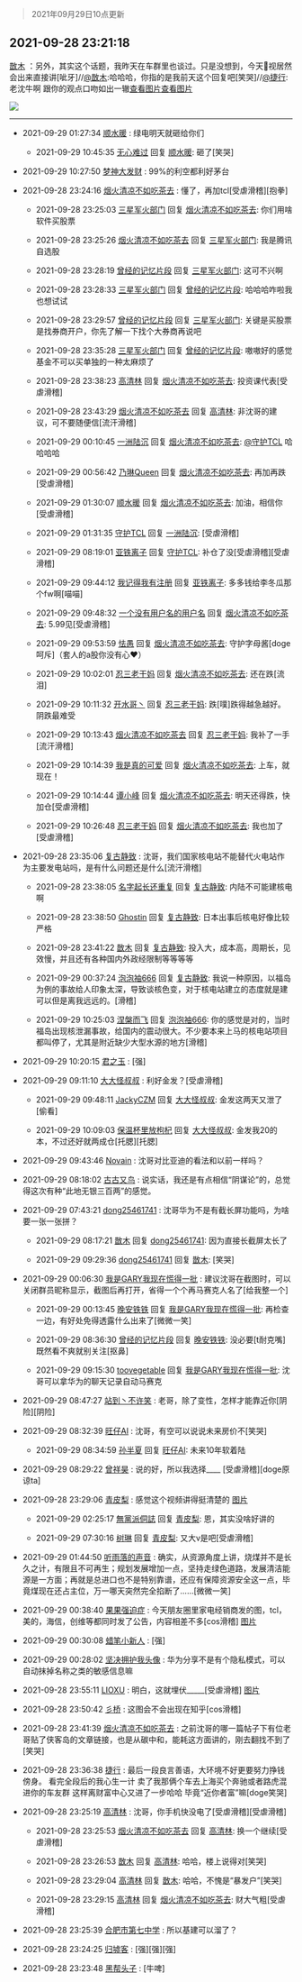 > 2021年09月29日10点更新
<link rel="stylesheet" href="https://cdn.jsdelivr.net/gh/taotie6/sampleJSON@main/css/photo_show.css">
<meta name="referrer" content="no-referrer" />


 ## 2021-09-28 23:21:18 

 [㪚木](https://www.coolapk.com/feed/30330665?shareKey=ODVjMTM2MGRiOWUzNjE1MzNjMDY~) ：另外，其实这个话题，我昨天在车群里也谈过。只是没想到，今天🐏视居然会出来直接讲[呲牙]//<a class="feed-link-uname" href="/u/㪚木">@㪚木</a>:哈哈哈，你指的是我前天这个回复吧[笑哭]//<a class="feed-link-uname" href="/u/捷行">@捷行</a>:老沈牛啊   跟你的观点口吻如出一辙<a class="feed-forward-pic" href="http://image.coolapk.com/feed/2021/0928/23/1629443_de1f095c_1539_1095@1440x3200.jpeg">查看图片</a><a class="feed-forward-pic" href="http://image.coolapk.com/feed/2021/0928/23/1081091_7340c607_1734_5163@1080x1373.jpeg">查看图片</a> 

<div class="album">
<img class="img-item" src="http://image.coolapk.com/feed/2021/0928/23/1081091_4ee40a02_2477_1867@818x10122.jpeg" />
</div>

 ------- 

- 2021-09-29 01:27:34 [顺水暖](uid=2030768) : 绿电明天就砸给你们 

    - 2021-09-29 10:45:35 [无心难过](uid=3681127) 回复 [顺水暖](uid=2030768): 砸了[笑哭] 

- 2021-09-29 10:27:50 [梦神大发财](uid=14296465) : 99%的利空都利好茅台 

- 2021-09-28 23:24:16 [烟火清凉不如吃茶去](uid=4279524) : 懂了，再加tcl[受虐滑稽][抱拳] 

    - 2021-09-28 23:25:03 [三星军火部门](uid=2354553) 回复 [烟火清凉不如吃茶去](uid=4279524): 你们用啥软件买股票 

    - 2021-09-28 23:25:26 [烟火清凉不如吃茶去](uid=4279524) 回复 [三星军火部门](uid=2354553): 我是腾讯自选股 

    - 2021-09-28 23:28:19 [曾经的记忆片段](uid=2703645) 回复 [三星军火部门](uid=2354553): 这可不兴啊 

    - 2021-09-28 23:28:33 [三星军火部门](uid=2354553) 回复 [曾经的记忆片段](uid=2703645): 哈哈哈咋啦我也想试试 

    - 2021-09-28 23:29:57 [曾经的记忆片段](uid=2703645) 回复 [三星军火部门](uid=2354553): 关键是买股票是找券商开户，你先了解一下找个大券商再说吧 

    - 2021-09-28 23:35:28 [三星军火部门](uid=2354553) 回复 [曾经的记忆片段](uid=2703645): 嗷嗷好的感觉基金不可以买单独的一种太麻烦了 

    - 2021-09-28 23:38:23 [高清林](uid=8114305) 回复 [烟火清凉不如吃茶去](uid=4279524): 投资课代表[受虐滑稽] 

    - 2021-09-28 23:43:29 [烟火清凉不如吃茶去](uid=4279524) 回复 [高清林](uid=8114305): 非沈哥的建议，可不要随便信[流汗滑稽] 

    - 2021-09-29 00:10:45 [一洲陆沉](uid=889471) 回复 [烟火清凉不如吃茶去](uid=4279524): <a class="feed-link-uname" href="/u/守护TCL">@守护TCL</a> 哈哈哈哈 

    - 2021-09-29 00:56:42 [乃琳Queen](uid=2370903) 回复 [烟火清凉不如吃茶去](uid=4279524): 再加再跌[受虐滑稽] 

    - 2021-09-29 01:30:07 [顺水暖](uid=2030768) 回复 [烟火清凉不如吃茶去](uid=4279524): 加油，相信你[受虐滑稽] 

    - 2021-09-29 01:31:35 [守护TCL](uid=13196701) 回复 [一洲陆沉](uid=889471): [受虐滑稽] 

    - 2021-09-29 08:19:01 [亚铁离子](uid=2220712) 回复 [守护TCL](uid=13196701): 补仓了没[受虐滑稽][受虐滑稽] 

    - 2021-09-29 09:44:12 [我记得我有注册](uid=1403833) 回复 [亚铁离子](uid=2220712): 多多钱给李冬瓜那个fw啊[喵喵] 

    - 2021-09-29 09:48:32 [一个没有用户名的用户名](uid=1314924) 回复 [烟火清凉不如吃茶去](uid=4279524): 5.99见[受虐滑稽] 

    - 2021-09-29 09:53:59 [怯愚](uid=1548302) 回复 [烟火清凉不如吃茶去](uid=4279524): 守护字母酱[doge呵斥]（套人的a股你没有心❤） 

    - 2021-09-29 10:02:01 [忍三老干妈](uid=2094194) 回复 [烟火清凉不如吃茶去](uid=4279524): 还在跌[流泪] 

    - 2021-09-29 10:11:32 [开水哥丶](uid=608451) 回复 [忍三老干妈](uid=2094194): 跌[噗]跌得越急越好。阴跌最难受 

    - 2021-09-29 10:13:43 [烟火清凉不如吃茶去](uid=4279524) 回复 [忍三老干妈](uid=2094194): 我补了一手[流汗滑稽] 

    - 2021-09-29 10:14:39 [我是真的可爱](uid=731138) 回复 [烟火清凉不如吃茶去](uid=4279524): 上车，就现在！ 

    - 2021-09-29 10:14:44 [谭小峰](uid=2924176) 回复 [烟火清凉不如吃茶去](uid=4279524): 明天还得跌，快加仓[受虐滑稽] 

    - 2021-09-29 10:26:48 [忍三老干妈](uid=2094194) 回复 [烟火清凉不如吃茶去](uid=4279524): 我也加了[受虐滑稽] 

- 2021-09-28 23:35:06 [复古静致](uid=1141938) : 沈哥，我们国家核电站不能替代火电站作为主要发电站吗，是有什么问题还是什么[流汗滑稽] 

    - 2021-09-28 23:38:05 [名字起长还重复](uid=485854) 回复 [复古静致](uid=1141938): 内陆不可能建核电啊 

    - 2021-09-28 23:38:50 [Ghostin](uid=3776242) 回复 [复古静致](uid=1141938): 日本出事后核电好像比较严格 

    - 2021-09-28 23:41:22 [㪚木](uid=1081091) 回复 [复古静致](uid=1141938): 投入大，成本高，周期长，见效慢，并且还有各种国内外政经限制等等等等 

    - 2021-09-29 00:37:24 [泡泡袖666](uid=2844894) 回复 [复古静致](uid=1141938): 我说一种原因，以福岛为例的事故给人印象太深，导致谈核色变，对于核电站建立的态度就是建可以但是离我远远的。[滑稽] 

    - 2021-09-29 10:25:03 [涅槃而飞](uid=1128897) 回复 [泡泡袖666](uid=2844894): 你的感觉是对的，当时福岛出现核泄漏事故，给国内的震动很大。不少要本来上马的核电站项目都叫停了，尤其是附近缺少大型水源的地方[滑稽] 

- 2021-09-29 10:20:15 [君之玉](uid=928858) : [强] 

- 2021-09-29 09:11:10 [大大怪叔叔](uid=956235) : 利好金发？[受虐滑稽] 

    - 2021-09-29 09:48:11 [JackyCZM](uid=1127943) 回复 [大大怪叔叔](uid=956235): 金发这两天又泄了[偷看] 

    - 2021-09-29 10:09:03 [保温杯里放枸杞](uid=2901673) 回复 [大大怪叔叔](uid=956235): 金发我20的本，不过还好就两成仓[托腮][托腮] 

- 2021-09-29 09:43:46 [Novain](uid=3379419) : 沈哥对比亚迪的看法和以前一样吗？ 

- 2021-09-29 08:18:02 [古古又鸟](uid=1049013) : 说实话，我还是有点相信“阴谋论”的，总觉得这次有种“此地无银三百两”的感觉。 

- 2021-09-29 07:43:21 [dong25461741](uid=1268657) : 沈哥华为不是有截长屏功能吗，为啥要一张一张拼？ 

    - 2021-09-29 08:17:21 [㪚木](uid=1081091) 回复 [dong25461741](uid=1268657): 因为直接长截屏太长了 

    - 2021-09-29 09:29:36 [dong25461741](uid=1268657) 回复 [㪚木](uid=1081091): [笑哭] 

- 2021-09-29 00:06:30 [我是GARY我现在慌得一批](uid=540180) : 建议沈哥在截图时，可以关闭群员昵称显示，截图后再打开，省得一个个再马赛克人名了[给我整一个] 

    - 2021-09-29 00:13:45 [晚安铁铁](uid=2870621) 回复 [我是GARY我现在慌得一批](uid=540180): 再检查一边，有好处免得透露什么出来了[微微一笑] 

    - 2021-09-29 08:36:30 [曾经的记忆片段](uid=2703645) 回复 [晚安铁铁](uid=2870621): 没必要[t耐克嘴]既然看不爽就别关注[抠鼻] 

    - 2021-09-29 09:15:30 [toovegetable](uid=2180995) 回复 [我是GARY我现在慌得一批](uid=540180): 沈哥可以拿华为的聊天记录自动马赛克 

- 2021-09-29 08:47:27 [站到丶不许笑](uid=1165627) : 老哥，除了变性，怎样才能靠近你[阴险][阴险] 

- 2021-09-29 08:32:39 [旺仔AI](uid=1316908) : 沈哥，有空可以说说未来房价不[笑哭] 

    - 2021-09-29 08:34:59 [孙半夏](uid=1851173) 回复 [旺仔AI](uid=1316908): 未来10年软着陆 

- 2021-09-29 08:29:22 [曾祥昊](uid=6695078) : 说的好，所以我选择____
[受虐滑稽][doge原谅ta] 

- 2021-09-28 23:29:06 [青皮梨](uid=1109281) : 感觉这个视频讲得挺清楚的 [图片](http://image.coolapk.com/feed/2021/0928/23/1109281_a392f059_2944_2034@1080x2400.jpeg)

    - 2021-09-29 02:25:17 [無黨派侗誌](uid=963651) 回复 [青皮梨](uid=1109281): 恩，其实没啥好讲的 

    - 2021-09-29 07:30:16 [树琳](uid=1807052) 回复 [青皮梨](uid=1109281): 又大v是吧[受虐滑稽] 

- 2021-09-29 01:44:50 [听雨落的声音](uid=3650984) : 确实，从资源角度上讲，烧煤并不是长久之计，有限且不可再生；规划发展增加一点，坚持走绿色道路，发展清洁能源是一方面；再就是总进口也不是特别靠谱，还应有保障资源安全这一点，毕竟煤现在还占主位，万一哪天突然完全掐断了……[微微一笑] 

- 2021-09-29 00:38:40 [果果强迫症](uid=871503) : 今天朋友圈里家电经销商发的图，tcl，美的，海信，创维等都同时发了公告，内容相差不多[cos滑稽] [图片](http://image.coolapk.com/feed/2021/0929/00/871503_7119_9473@828x1038.jpg)

- 2021-09-29 00:30:08 [蜡笔小新人](uid=4236945) : [强] 

- 2021-09-29 00:28:02 [坚决拥护我头像](uid=1738203) : 华为分享不是有个隐私模式，可以自动抹掉名称之类的敏感信息嘛 

- 2021-09-28 23:55:11 [LIOXU](uid=2824671) : 明白，这就埋伏_____[受虐滑稽] [图片](http://image.coolapk.com/feed/2021/0928/23/2824671_4ff7b4ab_4510_2665@1080x1041.jpeg)

- 2021-09-28 23:50:42 [彡桥](uid=3740933) : 这图会不会出现在知乎[cos滑稽] 

- 2021-09-28 23:41:39 [烟火清凉不如吃茶去](uid=4279524) : 之前沈哥的哪一篇帖子下有位老哥贴了侠客岛的文章链接，也是从碳中和，能耗这方面讲的，刚去翻找不到了[笑哭] 

- 2021-09-28 23:36:38 [捷行](uid=1629443) : 最后一段良言善语，大环境不好更要努力挣钱傍身。 看完全段后的我心生一计   卖了我那俩个车去上海买个奔驰或者路虎混进你的车友群   这样离财富中心又进了一步哈哈  毕竟“近你者富”嘛[doge笑哭] 

- 2021-09-28 23:25:19 [高清林](uid=8114305) : 沈哥，你手机快没电了[受虐滑稽][受虐滑稽] 

    - 2021-09-28 23:25:53 [烟火清凉不如吃茶去](uid=4279524) 回复 [高清林](uid=8114305): 换一个继续[受虐滑稽] 

    - 2021-09-28 23:26:53 [㪚木](uid=1081091) 回复 [高清林](uid=8114305): 哈哈，楼上说得对[笑哭] 

    - 2021-09-28 23:29:04 [高清林](uid=8114305) 回复 [㪚木](uid=1081091): 哈哈，不愧是“暴发户”[笑哭] 

    - 2021-09-28 23:29:15 [高清林](uid=8114305) 回复 [烟火清凉不如吃茶去](uid=4279524): 财大气粗[受虐滑稽] 

- 2021-09-28 23:25:39 [合肥市第七中学](uid=3597151) : 所以基建可以溜了？ 

- 2021-09-28 23:24:25 [归墟客](uid=3287587) : [强][强][强] 

- 2021-09-28 23:23:48 [黑帮头子](uid=2838832) : [牛啤] 

